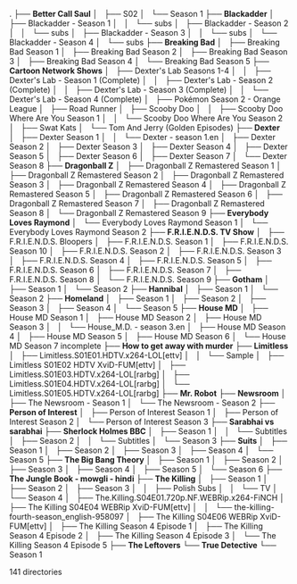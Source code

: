 .
├── **Better Call Saul**
│   ├── S02
│   └── Season 1
├── **Blackadder**
│   ├── Blackadder - Season 1
│   │   └── subs
│   ├── Blackadder - Season 2
│   │   └── subs
│   ├── Blackadder - Season 3
│   │   └── subs
│   └── Blackadder - Season 4
│       └── subs
├── **Breaking Bad**
│   ├── Breaking Bad Season 1
│   ├── Breaking Bad Season 2
│   ├── Breaking Bad Season 3
│   ├── Breaking Bad Season 4
│   └── Breaking Bad Season 5
├── **Cartoon Network Shows**
│   ├── Dexter's Lab Seasons 1-4
│   │   ├── Dexter's Lab - Season 1 (Complete)
│   │   ├── Dexter's Lab - Season 2 (Complete)
│   │   ├── Dexter's Lab - Season 3 (Complete)
│   │   └── Dexter's Lab - Season 4 (Complete)
│   ├── Pokémon Season 2 - Orange League
│   ├── Road Runner
│   ├── Scooby Doo
│   │   ├── Scooby Doo Where Are You Season 1
│   │   └── Scooby Doo Where Are You Season 2
│   ├── Swat Kats
│   └── Tom And Jerry (Golden Episodes)
├── **Dexter**
│   ├── Dexter Season 1
│   │   └── Dexter - season 1.en
│   ├── Dexter Season 2
│   ├── Dexter Season 3
│   ├── Dexter Season 4
│   ├── Dexter Season 5
│   ├── Dexter Season 6
│   ├── Dexter Season 7
│   └── Dexter Season 8
├── **Dragonball Z**
│   ├── Dragonball Z Remastered Season 1
│   ├── Dragonball Z Remastered Season 2
│   ├── Dragonball Z Remastered Season 3
│   ├── Dragonball Z Remastered Season 4
│   ├── Dragonball Z Remastered Season 5
│   ├── Dragonball Z Remastered Season 6
│   ├── Dragonball Z Remastered Season 7
│   ├── Dragonball Z Remastered Season 8
│   └── Dragonball Z Remastered Season 9
├── **Everybody Loves Raymond**
│   └── Everybody Loves Raymond Season 1
│   └── Everybody Loves Raymond Season 2
├── **F.R.I.E.N.D.S. TV Show**
│   ├── F.R.I.E.N.D.S. Bloopers
│   ├── F.R.I.E.N.D.S. Season 1
│   ├── F.R.I.E.N.D.S. Season 10
│   ├── F.R.I.E.N.D.S. Season 2
│   ├── F.R.I.E.N.D.S. Season 3
│   ├── F.R.I.E.N.D.S. Season 4
│   ├── F.R.I.E.N.D.S. Season 5
│   ├── F.R.I.E.N.D.S. Season 6
│   ├── F.R.I.E.N.D.S. Season 7
│   ├── F.R.I.E.N.D.S. Season 8
│   └── F.R.I.E.N.D.S. Season 9
├── **Gotham**
│   ├── Season 1
│   └── Season 2
├── **Hannibal**
│   ├── Season 1
│   └── Season 2
├── **Homeland**
│   ├── Season 1
│   ├── Season 2
│   ├── Season 3
│   ├── Season 4
│   └── Season 5
├── **House MD**
│   ├── House MD Season 1
│   ├── House MD Season 2
│   ├── House MD Season 3
│   │   └── House_M.D. - season 3.en
│   ├── House MD Season 4
│   ├── House MD Season 5
│   ├── House MD Season 6
│   └── House MD Season 7 incomplete
├── **How to get away with murder**
├── **Limitless**
│   ├── Limitless.S01E01.HDTV.x264-LOL[ettv]
│   │   └── Sample
│   ├── Limitless S01E02 HDTV XviD-FUM[ettv]
│   ├── Limitless.S01E03.HDTV.x264-LOL[rarbg]
│   ├── Limitless.S01E04.HDTV.x264-LOL[rarbg]
│   └── Limitless.S01E05.HDTV.x264-LOL[rarbg]
├── **Mr. Robot**
├── **Newsroom**
│   ├── The Newsroom - Season 1
│   └── The Newsroom - Season 2
├── **Person of Interest**
│   ├── Person of Interest Season 1
│   ├── Person of Interest Season 2
│   └── Person of Interest Season 3
├── **Sarabhai vs sarabhai**
├── **Sherlock Holmes BBC**
│   ├── Season 1
│   │   └── Subtitles
│   ├── Season 2
│   │   └── Subtitles
│   └── Season 3
├── **Suits**
│   ├── Season 1
│   ├── Season 2
│   ├── Season 3
│   ├── Season 4
│   └── Season 5
├── **The Big Bang Theory**
│   ├── Season 1
│   ├── Season 2
│   ├── Season 3
│   ├── Season 4
│   ├── Season 5
│   └── Season 6
├── **The Jungle Book - mowgli - hindi**
├── **The Killing**
│   ├── Season 1
│   ├── Season 2
│   ├── Season 3
│   │   ├── Polish Subs
│   │   └── TV
│   └── Season 4
│       ├── The.Killing.S04E01.720p.NF.WEBRip.x264-FiNCH
│       ├── The Killing S04E04 WEBRip XviD-FUM[ettv]
│       │   └── the-killing-fourth-season_english-958097
│       ├── The Killing S04E06 WEBRip XviD-FUM[ettv]
│       ├── The Killing Season 4 Episode 1
│       ├── The Killing Season 4 Episode 2
│       ├── The Killing Season 4 Episode 3
│       └── The Killing Season 4 Episode 5
├── **The Leftovers**
└── **True Detective**
    └── Season 1

141 directories